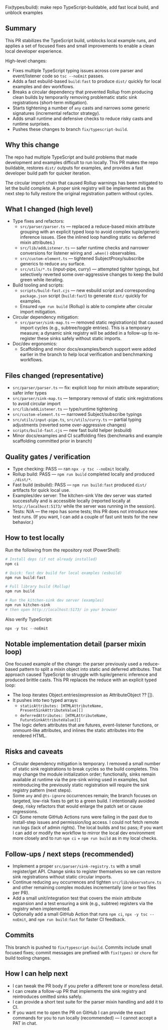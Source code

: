 Fix(types/build): make repo TypeScript-buildable, add fast local build, and unblock examples

Summary
-------
This PR stabilizes the TypeScript build, unblocks local example runs, and applies a set of focused fixes and small improvements to enable a clean local developer experience.

High-level changes:
- Fixes multiple TypeScript typing issues across core parser and event/listener code so `tsc --noEmit` passes.
- Adds a fast esbuild-based `build:fast` to produce `dist/` quickly for local examples and dev workflows.
- Breaks a circular dependency that prevented Rollup from producing clean builds by temporarily removing problematic static sink registrations (short-term mitigation).
- Starts tightening a number of `any` casts and narrows some generic signatures (incremental refactor strategy).
- Adds small runtime and defensive checks to reduce risky casts and runtime surprises.
- Pushes these changes to branch `fix/typescript-build`.

Why this change
---------------
The repo had multiple TypeScript and build problems that made development and examples difficult to run locally. This PR makes the repo buildable, restores `dist/` outputs for examples, and provides a fast developer build path for quicker iteration.

The circular import chain that caused Rollup warnings has been mitigated to let the build complete. A proper sink registry will be implemented as the next step to fully restore the original registration pattern without cycles.

What I changed (high level)
---------------------------
- Type fixes and refactors:
  - `src/parser/parser.ts` — replaced a reduce-based mixin attribute grouping with an explicit typed loop to avoid complex tuple/generic inference issues. (See the inlined loop handling static vs deferred mixin attributes.)
  - `src/lib/addListener.ts` — safer runtime checks and narrower conversions for listener wiring and `.when()` observables.
  - `src/custom-element.ts` — tightened SubjectProxy/subscribe generics to reduce `any` surface.
  - `src/utils/*.ts` (input-pipe, curry) — attempted tighter typings, but selectively reverted some over-aggressive changes to keep the build green while iterating.
- Build tooling and scripts:
  - `scripts/build-fast.cjs` — new esbuild script and corresponding `package.json` script (`build:fast`) to generate `dist/` quickly for examples.
  - Ensured `npm run build` (Rollup) is able to complete after circular import mitigation.
- Circular dependency mitigation:
  - `src/parser/sink-map.ts` — removed static registration(s) that caused import cycles (e.g., subtree/toggle entries). This is a temporary measure; a dynamic sink registry will be added in a follow-up to re-register these sinks safely without static imports.
- Doc/dev ergonomics:
  - Scaffolding and minor docs/examples/bench support were added earlier in the branch to help local verification and benchmarking workflows.

Files changed (representative)
-----------------------------
- `src/parser/parser.ts` — fix: explicit loop for mixin attribute separation; safer infer types
- `src/parser/sink-map.ts` — temporary removal of static sink registrations to avoid circular import
- `src/lib/addListener.ts` — type/runtime tightening
- `src/custom-element.ts` — narrowed Subject/subscribe typings
- `src/utils/input-pipe.ts`, `src/utils/curry.ts` — partial typing adjustments (reverted some over-aggressive changes)
- `scripts/build-fast.cjs` — new fast build helper (esbuild)
- Minor docs/examples and CI scaffolding files (benchmarks and example scaffolding committed prior in branch)

Quality gates / verification
---------------------------
- Type checking: PASS — ran `npx -y tsc --noEmit` locally.
- Rollup build: PASS — `npm run build` completed locally and produced `./dist/*`.
- Fast build (esbuild): PASS — `npm run build:fast` produced `dist/` artifacts for quick local use.
- Examples/dev server: The kitchen-sink Vite dev server was started successfully and is accessible locally (reported locally at `http://localhost:5173/` while the server was running in the session).
- Tests: N/A — the repo has some tests; this PR does not introduce new test runs. (If you want, I can add a couple of fast unit tests for the new behavior.)

How to test locally
-------------------
Run the following from the repository root (PowerShell):

```powershell
# Install deps (if not already installed)
npm ci

# Quick: fast dev build for local examples (esbuild)
npm run build:fast

# Full library build (Rollup)
npm run build

# Run the kitchen-sink dev server (examples)
npm run kitchen-sink
# then open http://localhost:5173/ in your browser
```

Also verify TypeScript:

```powershell
npx -y tsc --noEmit
```

Notable implementation detail (parser mixin loop)
-----------------------------------------------
One focused example of the change: the parser previously used a reduce-based pattern to split a mixin object into static and deferred attributes. That approach caused TypeScript to struggle with tuple/generic inference and produced brittle casts. This PR replaces the reduce with an explicit typed loop:

- The loop iterates Object.entries(expression as AttributeObject ?? []).
- It pushes into two typed arrays:
  - `staticAttributes: [HTMLAttributeName, PresentSinkAttributeValue][]`
  - `deferredAttributes: [HTMLAttributeName, FutureSinkAttributeValue][]`
- The logic defers attributes that are futures, event-listener functions, or onmount-like attributes, and inlines the static attributes into the rendered HTML.

Risks and caveats
-----------------
- Circular dependency mitigation is temporary. I removed a small number of static sink registrations to break cycles so the build completes. This may change the module initialization order; functionally, sinks remain available at runtime via the pre-sink wiring used in examples, but reintroducing the previously static registration will require the sink registry pattern (next steps).
- Some `any` and `@ts-ignore` occurrences remain; the branch focuses on targeted, low-risk fixes to get to a green build. I intentionally avoided deep, risky refactors that would enlarge the patch set or cause regressions.
- CI: Some remote GitHub Actions runs were failing in the past due to install-step issues and permission/log access. I could not fetch remote run logs (lack of admin rights). The local builds and tsc pass; if you want I can add or modify the workflow to mirror the local dev environment more closely and to run `npm ci` + `npm run build` as in my local checks.

Follow-ups / next steps (recommended)
-------------------------------------
- Implement a proper `src/parser/sink-registry.ts` with a small register/get API. Change sinks to register themselves so we can restore sink registrations without static circular imports.
- Continue reducing `any` occurrences and tighten `src/lib/observature.ts` and other remaining complex modules incrementally (one or two files per PR).
- Add a small unit/integration test that covers the mixin attribute expansion and a test ensuring a sink (e.g., subtree) registers via the registry when implemented.
- Optionally add a small GitHub Action that runs `npm ci`, `npx -y tsc --noEmit`, and `npm run build:fast` for faster CI feedback.

Commits
-------
This branch is pushed to `fix/typescript-build`. Commits include small focused fixes; commit messages are prefixed with `fix(types)` or `chore` for build tooling changes.

How I can help next
-------------------
- I can tweak the PR body if you prefer a different tone or more/less detail.
- I can create a follow-up PR that implements the sink registry and reintroduces omitted sinks safely.
- I can provide a short test suite for the parser mixin handling and add it to CI.
- If you want me to open the PR on GitHub I can provide the exact commands for you to run locally (recommended) — I cannot accept a PAT in chat.


